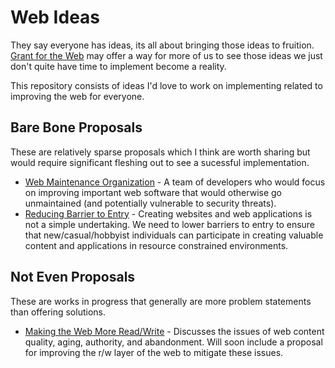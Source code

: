 # Web Ideas
They say everyone has ideas, its all about bringing those ideas to fruition. [Grant for the Web](https://www.grantfortheweb.org/) may offer a way for more of us to see those ideas we just don't quite have time to implement become a reality.

This repository consists of ideas I'd love to work on implementing related to improving the web for everyone.

## Bare Bone Proposals
These are relatively sparse proposals which I think are worth sharing but would require significant fleshing out to see a sucessful implementation.
- [Web Maintenance Organization](web-maintenance.md) - A team of developers who would focus on improving important web software that would otherwise go unmaintained (and potentially vulnerable to security threats).
- [Reducing Barrier to Entry](lower-barrier-to-entry.md) - Creating websites and web applications is not a simple undertaking. We need to lower barriers to entry to ensure that new/casual/hobbyist individuals can participate in creating valuable content and applications in resource constrained environments.

## Not Even Proposals
These are works in progress that generally are more problem statements than offering solutions.
- [Making the Web More Read/Write](more-read-write-web.md) - Discusses the issues of web content quality, aging, authority, and abandonment. Will soon include a proposal for improving the r/w layer of the web to mitigate these issues.